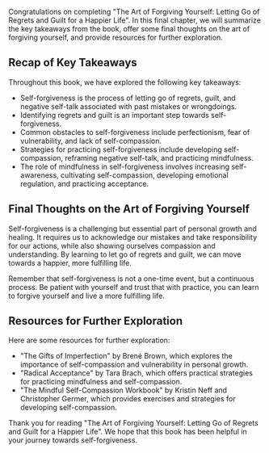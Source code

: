 
Congratulations on completing "The Art of Forgiving Yourself: Letting Go of Regrets and Guilt for a Happier Life". In this final chapter, we will summarize the key takeaways from the book, offer some final thoughts on the art of forgiving yourself, and provide resources for further exploration.

Recap of Key Takeaways
----------------------

Throughout this book, we have explored the following key takeaways:

* Self-forgiveness is the process of letting go of regrets, guilt, and negative self-talk associated with past mistakes or wrongdoings.
* Identifying regrets and guilt is an important step towards self-forgiveness.
* Common obstacles to self-forgiveness include perfectionism, fear of vulnerability, and lack of self-compassion.
* Strategies for practicing self-forgiveness include developing self-compassion, reframing negative self-talk, and practicing mindfulness.
* The role of mindfulness in self-forgiveness involves increasing self-awareness, cultivating self-compassion, developing emotional regulation, and practicing acceptance.

Final Thoughts on the Art of Forgiving Yourself
-----------------------------------------------

Self-forgiveness is a challenging but essential part of personal growth and healing. It requires us to acknowledge our mistakes and take responsibility for our actions, while also showing ourselves compassion and understanding. By learning to let go of regrets and guilt, we can move towards a happier, more fulfilling life.

Remember that self-forgiveness is not a one-time event, but a continuous process. Be patient with yourself and trust that with practice, you can learn to forgive yourself and live a more fulfilling life.

Resources for Further Exploration
---------------------------------

Here are some resources for further exploration:

* "The Gifts of Imperfection" by Brené Brown, which explores the importance of self-compassion and vulnerability in personal growth.
* "Radical Acceptance" by Tara Brach, which offers practical strategies for practicing mindfulness and self-compassion.
* "The Mindful Self-Compassion Workbook" by Kristin Neff and Christopher Germer, which provides exercises and strategies for developing self-compassion.

Thank you for reading "The Art of Forgiving Yourself: Letting Go of Regrets and Guilt for a Happier Life". We hope that this book has been helpful in your journey towards self-forgiveness.
